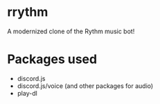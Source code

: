 # rrythm
A modernized clone of the Rythm music bot!

# Packages used
* discord.js
* discord.js/voice (and other packages for audio)
* play-dl
